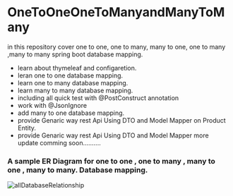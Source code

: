 # OneToOneOneToManyandManyToMany
in this repository cover one to one, one to many, many to one, one to many ,many to many spring boot database mapping.
- learn about thymeleaf and configaretion.
- leran one to one database mapping.
- learn one to many database mapping.
- learn many to many database mapping.
- including all quick test with  @PostConstruct annotation 
- work with  @JsonIgnore
- add many to one database mapping.<br/>
- provide Genaric way rest Api Using DTO and Model Mapper on Product Entity.
- provide Genaric way rest Api Using DTO and Model Mapper
more update comming soon..........

### A sample ER Diagram for   one to one , one to many , many to one ,  many to many. Database mapping.<br/>

![allDatabaseRelationship](https://user-images.githubusercontent.com/61331272/82706750-4b470c00-9c9c-11ea-8d77-14ea7bf706d6.png)
